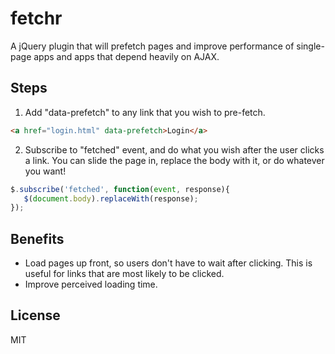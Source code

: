 # fetchr
   
   A jQuery plugin that will prefetch pages and improve performance of single-page apps and apps that depend heavily on AJAX.

## Steps

1) Add "data-prefetch" to any link that you wish to pre-fetch.  

```html
<a href="login.html" data-prefetch>Login</a>
```

2) Subscribe to "fetched" event, and do what you wish after the user clicks a link. You can slide the page in, replace the body with it, or do whatever you want!

```js
$.subscribe('fetched', function(event, response){
   $(document.body).replaceWith(response);
});
```

## Benefits

- Load pages up front, so users don't have to wait after clicking.  This is useful for links that are most likely to be clicked.
- Improve perceived loading time.

## License

  MIT